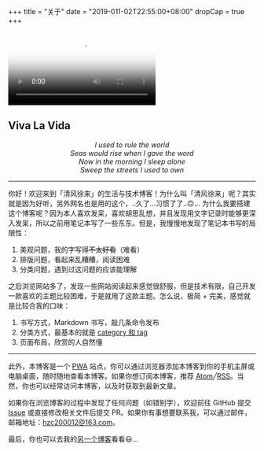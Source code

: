 +++
title = "关于"
date = "2019-011-02T22:55:00+08:00"
dropCap = true
+++

<video src="Five%20Hundred%20Miles.mp4" poster="../images/《醉乡民谣》.jpg"></video>

<h2 class="viva-la-vida">Viva La Vida</h2>

<p style="text-align:center"><em>I used to rule the world<br>
Seas would rise when I gave the word<br>
Now in the morning I sleep alone<br>
Sweep the streets I used to own</em></p>

---

你好！欢迎来到「清风徐来」的生活与技术博客！为什么叫「清风徐来」呢？其实就是因为好听，另外网名也是用的这个，..久了...习惯了了..🙃... 为什么我要搭建这个博客呢？因为本人喜欢发呆，喜欢胡思乱想，并且发现用文字记录时能够更深入发呆，所以之前用笔记本写了一些东东。但是，我慢慢地发现了笔记本书写的局限性：

1. 美观问题，我的字写得~~不太好看~~（难看）
2. 排版问题，看起来乱糟糟，阅读困难
3. 分类问题，遇到过这问题的应该能理解

之后浏览网站多了，发现一些网站阅读起来感觉很舒服，但是技术有限，自己开发一款喜欢的主题比较困难，于是就用了这款主题。怎么说，极简 + 完美，感觉就是比较合我的口味：

1. 书写方式，Markdown 书写，敲几条命令发布
2. 分类方式，最基本的就是 [category 和 tag](/tech/categories+tags/)
3. 页面布局，欣赏的人自然懂

---

此外，本博客是一个 [PWA](https://developers.google.com/web/progressive-web-apps/) 站点，你可以通过浏览器添加本博客到你的手机主屏或电脑桌面，随时随地查看本博客。如果你想订阅本博客，推荐 <a href="/atom.xml" target="_blank" rel="noopener">Atom</a>╱<a href="/rss.xml" target="_blank" rel="noopener">RSS</a>。当然，你也可以经常访问本博客，以及时获取到最新文章。

如果你在浏览博客的过程中发现了任何问题（如错别字），欢迎前往 GitHub 提交 [Issue](https://github.com/coder-itcheng/acheng.vip/issues) 或直接修改相关文件后提交 PR。如果你有事想要联系我，可以通过邮件，邮箱地址：[hzc200012@163.com](mailto:hzc200012@163.com)。

最后，你也可以去我的[另一个博客](https://www.acheng.vip)看看😃...

